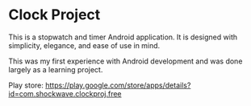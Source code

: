 # Clock Project

This is a stopwatch and timer Android application. It is designed with simplicity, elegance, and ease of use in mind. 

This was my first experience with Android development and was done largely as a learning project.

Play store: https://play.google.com/store/apps/details?id=com.shockwave.clockproj.free
